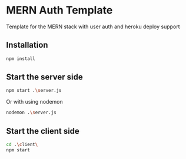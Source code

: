 # MERN Auth Template


Template for the MERN stack with user auth and heroku deploy support


## Installation

```bash
npm install
```

## Start the server side

```bash
npm start .\server.js
```
Or with using nodemon
```bash
nodemon .\server.js
```

## Start the client side

```bash
cd .\client\
npm start
```
